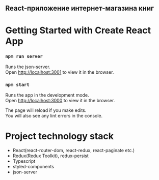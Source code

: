 ## React-приложение интернет-магазина книг

# Getting Started with Create React App

### `npm run server`

Runs the json-server.\
Open [http://localhost:3001](http://localhost:3001) to view it in the browser.

### `npm start`

Runs the app in the development mode.\
Open [http://localhost:3000](http://localhost:3000) to view it in the browser.

The page will reload if you make edits.\
You will also see any lint errors in the console.

# Project technology stack

- React(react-router-dom, react-redux, react-paginate etc.)
- Redux(Redux Toolkit), redux-persist
- Typescript
- styled-components
- json-server
